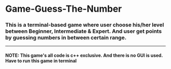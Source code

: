 # Game-Guess-The-Number
<h3>This is a terminal-based game where user choose his/her level between Beginner, Intermediate &amp; Expert. And user get points by guessing numbers in between certain range.</h3>
<hr>
<h4>NOTE: This game's all code is c++ exclusive. And there is no GUI is used. Have to run this game in terminal</h4>
